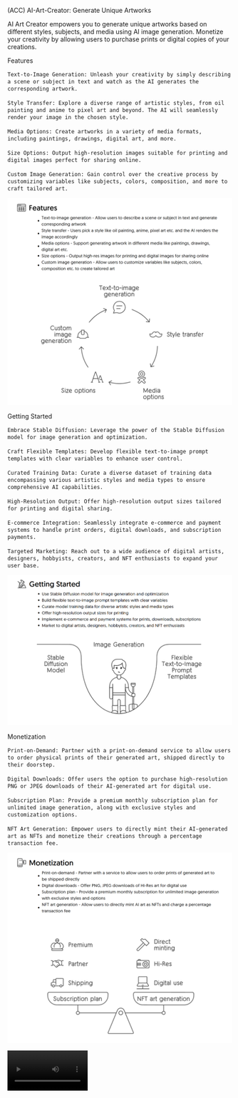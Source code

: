 (ACC) AI-Art-Creator: Generate Unique Artworks 

AI Art Creator empowers you to generate unique artworks based on different styles, subjects, and media using AI image generation. Monetize your creativity by allowing users to purchase prints or digital copies of your creations.


Features

    Text-to-Image Generation: Unleash your creativity by simply describing a scene or subject in text and watch as the AI generates the corresponding artwork.

    Style Transfer: Explore a diverse range of artistic styles, from oil painting and anime to pixel art and beyond. The AI will seamlessly render your image in the chosen style.

    Media Options: Create artworks in a variety of media formats, including paintings, drawings, digital art, and more.

    Size Options: Output high-resolution images suitable for printing and digital images perfect for sharing online.

    Custom Image Generation: Gain control over the creative process by customizing variables like subjects, colors, composition, and more to craft tailored art.

  ![Screenshot](ss1f.png)


Getting Started

    Embrace Stable Diffusion: Leverage the power of the Stable Diffusion model for image generation and optimization.

    Craft Flexible Templates: Develop flexible text-to-image prompt templates with clear variables to enhance user control.

    Curated Training Data: Curate a diverse dataset of training data encompassing various artistic styles and media types to ensure comprehensive AI capabilities.

    High-Resolution Output: Offer high-resolution output sizes tailored for printing and digital sharing.

    E-commerce Integration: Seamlessly integrate e-commerce and payment systems to handle print orders, digital downloads, and subscription payments.

    Targeted Marketing: Reach out to a wide audience of digital artists, designers, hobbyists, creators, and NFT enthusiasts to expand your user base.
 
![Screenshot](Screenshot%202023-11-14%20at%2022-50-22%20lets%20build%20this%20one%20-AI%20Art%20Creator%20Generate%20unique%20artworks%20based%20on%20different%20styles%20subjects%20and%20media%20using%20AI%20image%20generation%20Monetize%20by%20allowing%20users%20to%20purchase%20prints%20or%20digital%20copies-1.pdf.png)
 
Monetization

    Print-on-Demand: Partner with a print-on-demand service to allow users to order physical prints of their generated art, shipped directly to their doorstep.

    Digital Downloads: Offer users the option to purchase high-resolution PNG or JPEG downloads of their AI-generated art for digital use.

    Subscription Plan: Provide a premium monthly subscription plan for unlimited image generation, along with exclusive styles and customization options.

    NFT Art Generation: Empower users to directly mint their AI-generated art as NFTs and monetize their creations through a percentage transaction fee.

![Screenshot](ss2.png)

<video src='https://github.com/PDragonLabs/AI-Art-Creator-Generate-unique-artworks/blob/main/PlaiDay_pdragonlabs_AI_Art_Creator_Generate_unique_artworks_2060961432.mp4' width=180/>
